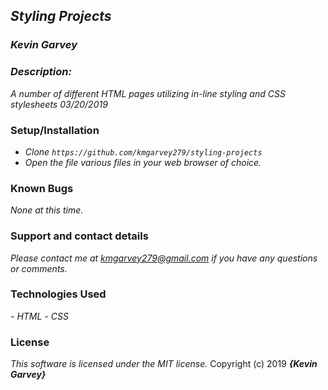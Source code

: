 ## _Styling Projects_

### _***Kevin Garvey***_

### _Description:_
_A number of different HTML pages utilizing in-line styling and CSS stylesheets 03/20/2019_

### Setup/Installation
- _Clone ``https://github.com/kmgarvey279/styling-projects``_
- _Open the file various files in your web browser of choice._



### Known Bugs
_None at this time._

### Support and contact details

_Please contact me at kmgarvey279@gmail.com if you have any questions or comments._

### Technologies Used

_- HTML_
_- CSS_

### License

_This software is licensed under the MIT license._
Copyright (c) 2019 **_{Kevin Garvey}_**
